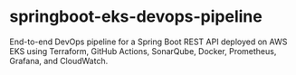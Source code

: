 # springboot-eks-devops-pipeline
End-to-end DevOps pipeline for a Spring Boot REST API deployed on AWS EKS using Terraform, GitHub Actions, SonarQube, Docker, Prometheus, Grafana, and CloudWatch.
